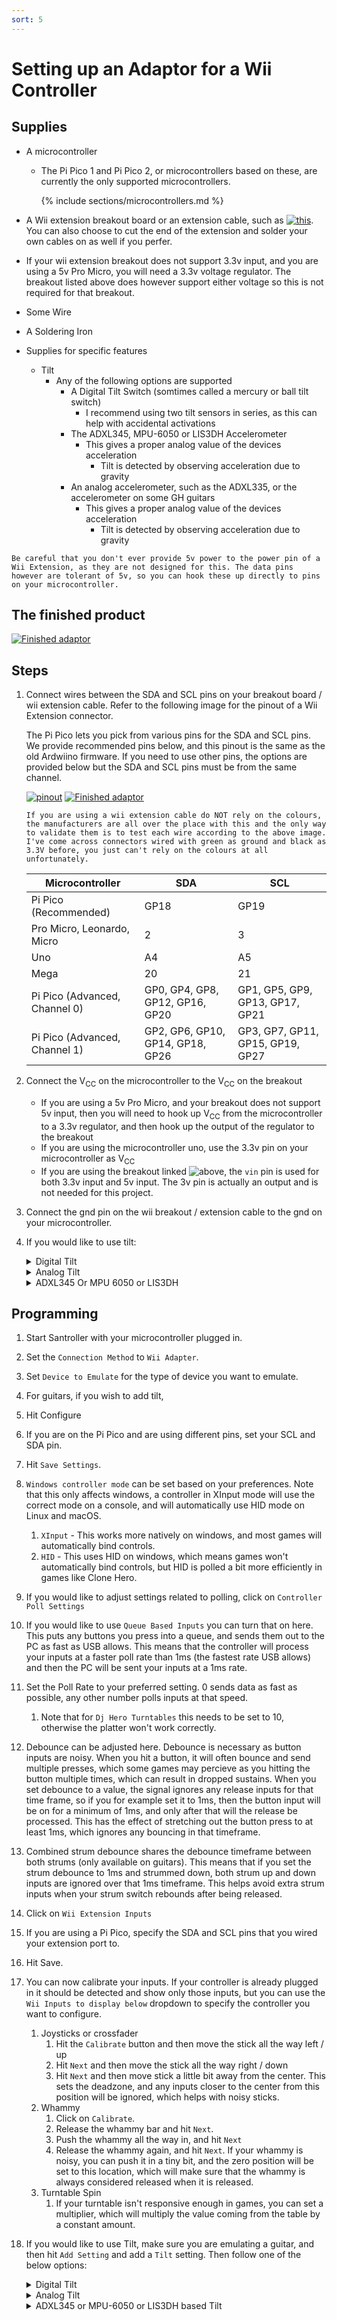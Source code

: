 ```yaml
---
sort: 5
---
```


# Setting up an Adaptor for a Wii Controller

## Supplies

- A microcontroller

  - The Pi Pico 1 and Pi Pico 2, or microcontrollers based on these, are currently the only supported microcontrollers.

    {% include sections/microcontrollers.md %}

- A Wii extension breakout board or an extension cable, such as [![this](https://www.adafruit.com/product/4836)](https://www.adafruit.com/product/4836). You can also choose to cut the end of the extension and solder your own cables on as well if you perfer.
- If your wii extension breakout does not support 3.3v input, and you are using a 5v Pro Micro, you will need a 3.3v voltage regulator. The breakout listed above does however support either voltage so this is not required for that breakout.
- Some Wire
- A Soldering Iron

- Supplies for specific features
  - Tilt
    - Any of the following options are supported
      - A Digital Tilt Switch (somtimes called a mercury or ball tilt switch)
        - I recommend using two tilt sensors in series, as this can help with accidental activations
      - The ADXL345, MPU-6050 or LIS3DH Accelerometer
        - This gives a proper analog value of the devices acceleration
          - Tilt is detected by observing acceleration due to gravity
      - An analog accelerometer, such as the ADXL335, or the accelerometer on some GH guitars
        - This gives a proper analog value of the devices acceleration
          - Tilt is detected by observing acceleration due to gravity

```danger
Be careful that you don't ever provide 5v power to the power pin of a Wii Extension, as they are not designed for this. The data pins however are tolerant of 5v, so you can hook these up directly to pins on your microcontroller.
```

## The finished product

[![Finished adaptor](/assets/images/adaptor.jpg)](/assets/images/adaptor.jpg)

## Steps

1.  Connect wires between the SDA and SCL pins on your breakout board / wii extension cable.
    Refer to the following image for the pinout of a Wii Extension connector.

    The Pi Pico lets you pick from various pins for the SDA and SCL pins. We provide recommended pins below, and this pinout is the same as the old Ardwiino firmware. If you need to use other pins, the options are provided below but the SDA and SCL pins must be from the same channel.

    [![pinout](/assets/images/wii.png)](/assets/images/wii.png) [![Finished adaptor](/assets/images/wii-ext.jpg)](/assets/images/wii-ext.jpg)

    ```danger
    If you are using a wii extension cable do NOT rely on the colours, the manufacturers are all over the place with this and the only way to validate them is to test each wire according to the above image. I've come across connectors wired with green as ground and black as 3.3V before, you just can't rely on the colours at all unfortunately.
    ```

    | Microcontroller               | SDA                              | SCL                              |
    | ----------------------------- | -------------------------------- | -------------------------------- |
    | Pi Pico (Recommended)         | GP18                             | GP19                             |
    | Pro Micro, Leonardo, Micro    | 2                                | 3                                |
    | Uno                           | A4                               | A5                               |
    | Mega                          | 20                               | 21                               |
    | Pi Pico (Advanced, Channel 0) | GP0, GP4, GP8, GP12, GP16, GP20  | GP1, GP5, GP9, GP13, GP17, GP21  |
    | Pi Pico (Advanced, Channel 1) | GP2, GP6, GP10, GP14, GP18, GP26 | GP3, GP7, GP11, GP15, GP19, GP27 |

2.  Connect the V<sub>CC</sub> on the microcontroller to the V<sub>CC</sub> on the breakout
    - If you are using a 5v Pro Micro, and your breakout does not support 5v input, then you will need to hook up V<sub>CC</sub> from the microcontroller to a 3.3v regulator, and then hook up the output of the regulator to the breakout
    - If you are using the microcontroller uno, use the 3.3v pin on your microcontroller as V<sub>CC</sub>
    - If you are using the breakout linked ![above](https://www.adafruit.com/product/4836), the `vin` pin is used for both 3.3v input and 5v input. The 3v pin is actually an output and is not needed for this project.
3.  Connect the gnd pin on the wii breakout / extension cable to the gnd on your microcontroller.
4.  If you would like to use tilt:
    <details>
      <summary>Digital Tilt</summary>

    1. Connect one pin of the first tilt sensor to ground
    2. Connect the other pin of the first tilt sensor to a pin on the second tilt sensor
    3. Connect the other pin of the second tilt sensor to a digital pin on your microcontroller.
    4. Affix the sensors to your guitar. You will need to play around with their position to get them to activate at the exact point you want tilt activating.
    </details>

    <details>
      <summary>Analog Tilt</summary>

    1. Connect GND to GND
    2. Connect V<sub>CC</sub> to V<sub>CC</sub>
    3. Connect the signal pin to an analog pin on your microcontroller
    </details>

    <details>
      <summary>ADXL345 Or MPU 6050 or LIS3DH</summary>

    1. Connect GND to GND
    2. Connect V<sub>CC</sub> to V<sub>CC</sub> (note that this is a 3.3v device, so for 5V microcontrollers make sure your breakout has a voltage regulator onboard or you are using your own regulator)
    3. Hook up SDA and SCL to the microcontroller

      | Microcontroller               | SDA                              | SCL                              |
      | ----------------------------- | -------------------------------- | -------------------------------- |
      | Pi Pico (Recommended)         | GP18                             | GP19                             |
      | Pro Micro, Leonardo, Micro    | 2                                | 3                                |
      | Uno                           | A4                               | A5                               |
      | Mega                          | 20                               | 21                               |
      | Pi Pico (Advanced, Channel 0) | GP0, GP4, GP8, GP12, GP16, GP20  | GP1, GP5, GP9, GP13, GP17, GP21  |
      | Pi Pico (Advanced, Channel 1) | GP2, GP6, GP10, GP14, GP18, GP26 | GP3, GP7, GP11, GP15, GP19, GP27 |
    </details>

## Programming

1.  Start Santroller with your microcontroller plugged in.
2.  Set the `Connection Method` to `Wii Adapter`.
3.  Set `Device to Emulate` for the type of device you want to emulate. 
4.  For guitars, if you wish to add tilt, 
5.  Hit Configure
6.  If you are on the Pi Pico and are using different pins, set your SCL and SDA pin.
7.  Hit `Save Settings`.
8.  `Windows controller mode` can be set based on your preferences. Note that this only affects windows, a controller in XInput mode will use the correct mode on a console, and will automatically use HID mode on Linux and macOS.
    1. `XInput` - This works more natively on windows, and most games will automatically bind controls.
    2. `HID` - This uses HID on windows, which means games won't automatically bind controls, but HID is polled a bit more efficiently in games like Clone Hero.
9.  If you would like to adjust settings related to polling, click on `Controller Poll Settings`
10. If you would like to use `Queue Based Inputs` you can turn that on here. This puts any buttons you press into a queue, and sends them out to the PC as fast as USB allows. This means that the controller will process your inputs at a faster poll rate than 1ms (the fastest rate USB allows) and then the PC will be sent your inputs at a 1ms rate.
11. Set the Poll Rate to your preferred setting. 0 sends data as fast as possible, any other number polls inputs at that speed.
    1.  Note that for `Dj Hero Turntables` this needs to be set to 10, otherwise the platter won't work correctly.
12. Debounce can be adjusted here. Debounce is necessary as button inputs are noisy. When you hit a button, it will often bounce and send multiple presses, which some games may percieve as you hitting the button multiple times, which can result in dropped sustains. When you set debounce to a value, the signal ignores any release inputs for that time frame, so if you for example set it to 1ms, then the button input will be on for a minimum of 1ms, and only after that will the release be processed. This has the effect of stretching out the button press to at least 1ms, which ignores any bouncing in that timeframe.
13. Combined strum debounce shares the debounce timeframe between both strums (only available on guitars). This means that if you set the strum debounce to 1ms and strummed down, both strum up and down inputs are ignored over that 1ms timeframe. This helps avoid extra strum inputs when your strum switch rebounds after being released.
14. Click on `Wii Extension Inputs`
15. If you are using a Pi Pico, specify the SDA and SCL pins that you wired your extension port to.
16. Hit Save.
17. You can now calibrate your inputs. If your controller is already plugged in it should be detected and show only those inputs, but you can use the `Wii Inputs to display below` dropdown to specify the controller you want to configure.
    1.  Joysticks or crossfader
        1.  Hit the `Calibrate` button and then move the stick all the way left / up
        2.  Hit `Next` and then move the stick all the way right / down
        3.  Hit `Next` and then move stick a little bit away from the center. This sets the deadzone, and any inputs closer to the center from this position will be ignored, which helps with noisy sticks.
    2.  Whammy
        1.  Click on `Calibrate`.
        2.  Release the whammy bar and hit `Next`.
        3.  Push the whammy all the way in, and hit `Next`
        4.  Release the whammy again, and hit `Next`. If your whammy is noisy, you can push it in a tiny bit, and the zero position will be set to this location, which will make sure that the whammy is always considered released when it is released.
    3.  Turntable Spin
        1.  If your turntable isn't responsive enough in games, you can set a multiplier, which will multiply the value coming from the table by a constant amount.
18. If you would like to use Tilt, make sure you are emulating a guitar, and then hit `Add Setting` and add a `Tilt` setting. Then follow one of the below options:
    <details>
      <summary>Digital Tilt</summary>

    1. Click on Tilt, and make sure the `Input Type` is set to `Digital Pin Input`.
    1. Make sure `Pin Mode` is set to `Pull Up`.
    2. Click on the `Find Pin` button, and then tilt your guitar. If you have wired everything correctly, the tool should detect the pin and the tilt icon should light up whenever you tilt the guitar.
    3. If you are using a SW520D based tilt sensor, some versions of this sensor will have an inverted output. You can turn on the `Invert` option to correct this.
    </details>

    <details>
      <summary>Analog Tilt</summary>

    4. Click on Tilt, and make sure the `Input Type` is set to `Analog Pin Input`.
    5. Click on the `Find Pin` button, and tthen tilt your guitar. If you have wired everything correctly, the tool should detect the pin and the tilt `Original Value` value should change as you tilt your guitar.
    6. Click on `Calibrate`
    7. Tilt your guitar down, and then hit `Next`
    8. Tilt the guitar up, and then hit `Next`
    9. Hold your guitar in its resting position and then hit `Next`.
    </details>

    <details>
      <summary>ADXL345 or MPU-6050 or LIS3DH based Tilt</summary>

      1. Click on `Add setting`
      2. Add an `Accelerometer`
      3. For the Pi Pico, set the SDA and SCL pins that you have used.
      4. Hit save.
      5. Click on Tilt, and make sure the `Input Type` is set to `Accelerometer Input`.
      6. Click on `Calibrate`
      7. Hold your guitar in its resting position, and then hit `Next`
      8. Tilt the guitar up, and then hit `Next`
      9. Tilt your guitar up a little bit and then hit `Next`. Values below this position will be zeroed. With the adxl, you can increase the deadzone to help counteract strumming or shaking activating tilt.
      10. Adjust the `Low Pass Filter`. This value controls how new value from the ADXL are filtered, a value closer to 0 will result in a sensor that won't respond to a shake or strumming, but if you decrease it too much the sensor will have a decreased responsiveness. If you set it closer to 1, then the sensor will be very responsive but it will also pick up any tiny vibrations as well. From testing a value of 0.05 seemed like a good place to start. 
    </details>
